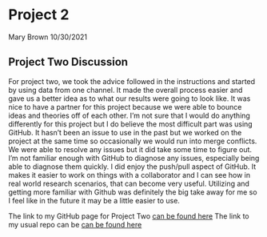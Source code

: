 
# Project 2

Mary Brown 10/30/2021

## Project Two Discussion

For project two, we took the advice followed in the instructions and
started by using data from one channel. It made the overall process
easier and gave us a better idea as to what our results were going to
look like. It was nice to have a partner for this project because we
were able to bounce ideas and theories off of each other. I’m not sure
that I would do anything differently for this project but I do believe
the most difficult part was using GitHub. It hasn’t been an issue to use
in the past but we worked on the project at the same time so
occasionally we would run into merge conflicts. We were able to resolve
any issues but it did take some time to figure out. I’m not familiar
enough with GitHub to diagnose any issues, especially being able to
diagnose them quickly. I did enjoy the push/pull aspect of GitHub. It
makes it easier to work on things with a collaborator and I can see how
in real world research scenarios, that can become very useful. Utilizing
and getting more familiar with Github was definitely the big take away
for me so I feel like in the future it may be a little easier to use.

The link to my GitHub page for Project Two [can be found
here](https://mbrown1994.github.io/Project-2-558/) The link to my usual
repo can be [can be found
here](https://github.com/Mbrown1994/Project-2-558)
